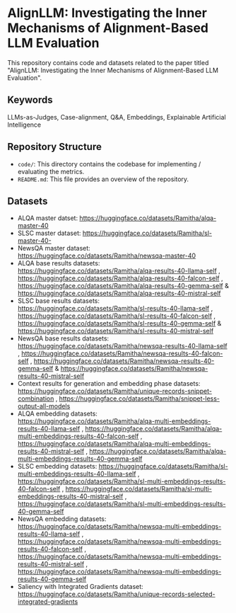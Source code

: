 # AlignLLM: Investigating the Inner Mechanisms of Alignment-Based LLM Evaluation

This repository contains code and datasets related to the paper titled "AlignLLM: Investigating the Inner Mechanisms of Alignment-Based LLM Evaluation". 

## Keywords

LLMs-as-Judges, Case-alignment, Q&A, Embeddings, Explainable Artificial Intelligence

## Repository Structure

- `code/`: This directory contains the codebase for implementing / evaluating the metrics.
- `README.md`: This file provides an overview of the repository.

## Datasets

- ALQA master datset: https://huggingface.co/datasets/Ramitha/alqa-master-40
- SLSC master dataset: https://huggingface.co/datasets/Ramitha/sl-master-40- 
- NewsQA master dataset: https://huggingface.co/datasets/Ramitha/newsqa-master-40
- ALQA base results datasets: https://huggingface.co/datasets/Ramitha/alqa-results-40-llama-self , https://huggingface.co/datasets/Ramitha/alqa-results-40-falcon-self , https://huggingface.co/datasets/Ramitha/alqa-results-40-gemma-self & https://huggingface.co/datasets/Ramitha/alqa-results-40-mistral-self
- SLSC base results datasets: https://huggingface.co/datasets/Ramitha/sl-results-40-llama-self , https://huggingface.co/datasets/Ramitha/sl-results-40-falcon-self , https://huggingface.co/datasets/Ramitha/sl-results-40-gemma-self & https://huggingface.co/datasets/Ramitha/sl-results-40-mistral-self
- NewsQA base results datasets: https://huggingface.co/datasets/Ramitha/newsqa-results-40-llama-self , https://huggingface.co/datasets/Ramitha/newsqa-results-40-falcon-self , https://huggingface.co/datasets/Ramitha/newsqa-results-40-gemma-self & https://huggingface.co/datasets/Ramitha/newsqa-results-40-mistral-self
- Context results for generation and embedding phase datasets: https://huggingface.co/datasets/Ramitha/unique-records-snippet-combination , https://huggingface.co/datasets/Ramitha/snippet-less-output-all-models
- ALQA embedding datasets: https://huggingface.co/datasets/Ramitha/alqa-multi-embeddings-results-40-llama-self , https://huggingface.co/datasets/Ramitha/alqa-multi-embeddings-results-40-falcon-self , https://huggingface.co/datasets/Ramitha/alqa-multi-embeddings-results-40-mistral-self , https://huggingface.co/datasets/Ramitha/alqa-multi-embeddings-results-40-gemma-self
- SLSC embedding datasets: https://huggingface.co/datasets/Ramitha/sl-multi-embeddings-results-40-llama-self , https://huggingface.co/datasets/Ramitha/sl-multi-embeddings-results-40-falcon-self , https://huggingface.co/datasets/Ramitha/sl-multi-embeddings-results-40-mistral-self , https://huggingface.co/datasets/Ramitha/sl-multi-embeddings-results-40-gemma-self
- NewsQA embedding datasets: https://huggingface.co/datasets/Ramitha/newsqa-multi-embeddings-results-40-llama-self , https://huggingface.co/datasets/Ramitha/newsqa-multi-embeddings-results-40-falcon-self , https://huggingface.co/datasets/Ramitha/newsqa-multi-embeddings-results-40-mistral-self , https://huggingface.co/datasets/Ramitha/newsqa-multi-embeddings-results-40-gemma-self
- Saliency with Integrated Gradients dataset: https://huggingface.co/datasets/Ramitha/unique-records-selected-integrated-gradients


